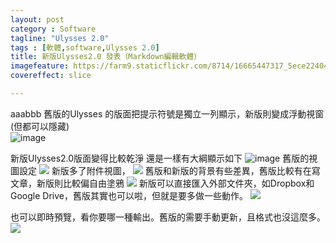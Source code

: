 ```yaml
---
layout: post
category : Software 
tagline: "Ulysses 2.0"
tags : [軟體,software,Ulysses 2.0]
title: 新版Ulysses2.0 發表（Markdown編輯軟體）
imagefeature: https://farm9.staticflickr.com/8714/16665447317_5ece224043_h.jpg
covereffect: slice

---
```

aaabbb
舊版的Ulysses 的版面把提示符號是獨立一列顯示，新版則變成浮動視窗(但都可以隱藏)  
![image](https://farm9.staticflickr.com/8695/16686600199_6f8d271a3b_o.png)

新版Ulysses2.0版面變得比較乾淨
還是一樣有大綱顯示如下
![image](https://farm8.staticflickr.com/7585/16250342904_5fe6bb0d90_o.png)
舊版的視圖設定
![](https://farm8.staticflickr.com/7587/16686669149_c6e57d3c96_o.png)
新版多了附件視圖，
![](https://farm8.staticflickr.com/7651/16665465957_63d174ff4d_o.png)
舊版和新版的背景有些差異，舊版比較有在寫文章，新版則比較偏自由塗鴉
![](https://farm9.staticflickr.com/8620/16686691759_5313bf2221_o.png)
新版可以直接匯入外部文件夾，如Dropbox和Google Drive，舊版其實也可以啦，但就是要多做一些動作。
![](https://farm8.staticflickr.com/7617/16846959906_07226d46f9_o.png)

也可以即時預覽，看你要哪一種輸出。舊版的需要手動更新，且格式也沒這麼多。
![](https://farm9.staticflickr.com/8585/16685548000_9c65e77174_o.png)
